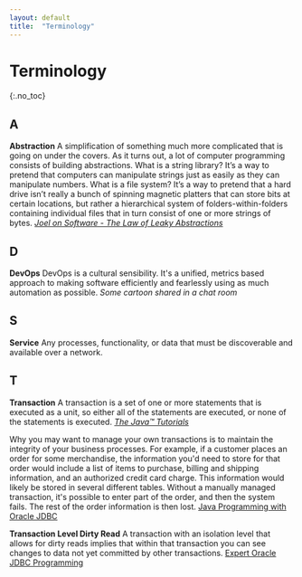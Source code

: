 ```yaml
---
layout: default
title:  "Terminology"
---
```


# Terminology
{:.no_toc}

## A
__Abstraction__ A simplification of something much more complicated that is going on under the covers. As it turns out, a lot of computer programming consists of building abstractions. What is a string library? It’s a way to pretend that computers can manipulate strings just as easily as they can manipulate numbers. What is a file system? It’s a way to pretend that a hard drive isn’t really a bunch of spinning magnetic platters that can store bits at certain locations, but rather a hierarchical system of folders-within-folders containing individual files that in turn consist of one or more strings of bytes. _[Joel on Software - The Law of Leaky Abstractions](https://www.joelonsoftware.com/2002/11/11/the-law-of-leaky-abstractions/)_

## D
__DevOps__ DevOps is a cultural sensibility. It's a unified, metrics based approach to making software efficiently and fearlessly using as much automation as possible. _Some cartoon shared in a chat room_

## S
__Service__ Any processes, functionality, or data that must be discoverable and available over a network.

## T
__Transaction__ A transaction is a set of one or more statements that is executed as a unit, so either all of the statements are executed, or none of the statements is executed. _[The Java™ Tutorials](https://docs.oracle.com/javase/tutorial/jdbc/basics/transactions.html)_

Why you may want to manage your own transactions is to maintain the integrity of your business processes. For example, if a customer places an order for some merchandise, the information you'd need to store for that order would include a list of items to purchase, billing and shipping information, and an authorized credit card charge. This information would likely be stored in several different tables. Without a manually managed transaction, it's possible to enter part of the order, and then the system fails. The rest of the order information is then lost. [Java Programming with Oracle JDBC](http://shop.oreilly.com/product/9780596000882.do)

__Transaction Level Dirty Read__ A transaction with an isolation level that allows for dirty reads implies that within that transaction you can see changes to data not yet committed by other transactions. [Expert Oracle JDBC Programming](https://www.apress.com/gp/book/9781590594070)